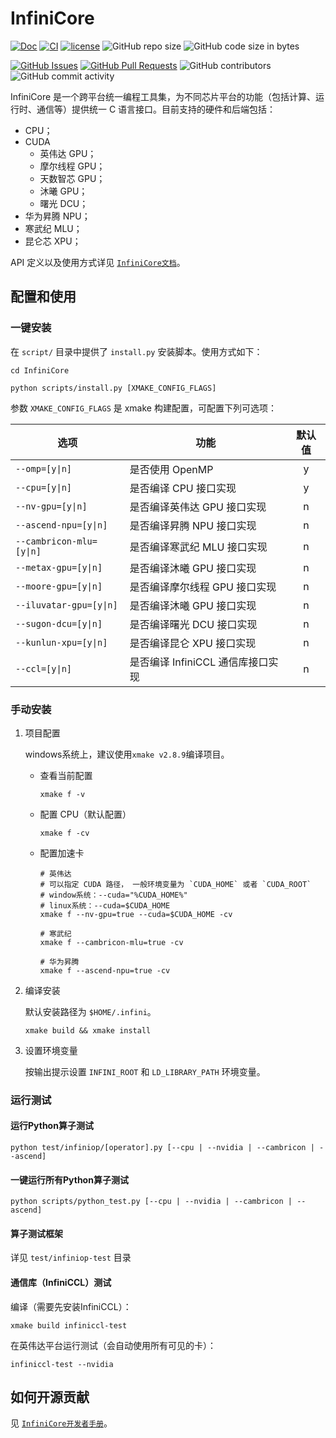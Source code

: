 # InfiniCore

[![Doc](https://img.shields.io/badge/Document-ready-blue)](https://github.com/InfiniTensor/InfiniCore-Documentation)
[![CI](https://github.com/InfiniTensor/InfiniCore/actions/workflows/build.yml/badge.svg?branch=main)](https://github.com/InfiniTensor/InfiniCore/actions)
[![license](https://img.shields.io/github/license/InfiniTensor/InfiniCore)](https://mit-license.org/)
![GitHub repo size](https://img.shields.io/github/repo-size/InfiniTensor/InfiniCore)
![GitHub code size in bytes](https://img.shields.io/github/languages/code-size/InfiniTensor/InfiniCore)

[![GitHub Issues](https://img.shields.io/github/issues/InfiniTensor/InfiniCore)](https://github.com/InfiniTensor/InfiniCore/issues)
[![GitHub Pull Requests](https://img.shields.io/github/issues-pr/InfiniTensor/InfiniCore)](https://github.com/InfiniTensor/InfiniCore/pulls)
![GitHub contributors](https://img.shields.io/github/contributors/InfiniTensor/InfiniCore)
![GitHub commit activity](https://img.shields.io/github/commit-activity/m/InfiniTensor/InfiniCore)

InfiniCore 是一个跨平台统一编程工具集，为不同芯片平台的功能（包括计算、运行时、通信等）提供统一 C 语言接口。目前支持的硬件和后端包括：

- CPU；
- CUDA
  - 英伟达 GPU；
  - 摩尔线程 GPU；
  - 天数智芯 GPU；
  - 沐曦 GPU；
  - 曙光 DCU；
- 华为昇腾 NPU；
- 寒武纪 MLU；
- 昆仑芯 XPU；

API 定义以及使用方式详见 [`InfiniCore文档`](https://github.com/InfiniTensor/InfiniCore-Documentation)。

## 配置和使用

### 一键安装

在 `script/` 目录中提供了 `install.py` 安装脚本。使用方式如下：

```shell
cd InfiniCore

python scripts/install.py [XMAKE_CONFIG_FLAGS]
```

参数 `XMAKE_CONFIG_FLAGS` 是 xmake 构建配置，可配置下列可选项：

| 选项                     | 功能                              | 默认值
|--------------------------|-----------------------------------|:-:
| `--omp=[y\|n]`           | 是否使用 OpenMP                   | y
| `--cpu=[y\|n]`           | 是否编译 CPU 接口实现             | y
| `--nv-gpu=[y\|n]`        | 是否编译英伟达 GPU 接口实现       | n
| `--ascend-npu=[y\|n]`    | 是否编译昇腾 NPU 接口实现         | n
| `--cambricon-mlu=[y\|n]` | 是否编译寒武纪 MLU 接口实现       | n
| `--metax-gpu=[y\|n]`     | 是否编译沐曦 GPU 接口实现         | n
| `--moore-gpu=[y\|n]`     | 是否编译摩尔线程 GPU 接口实现     | n
| `--iluvatar-gpu=[y\|n]`  | 是否编译沐曦 GPU 接口实现         | n
| `--sugon-dcu=[y\|n]`     | 是否编译曙光 DCU 接口实现         | n
| `--kunlun-xpu=[y\|n]`    | 是否编译昆仑 XPU 接口实现         | n
| `--ccl=[y\|n]`           | 是否编译 InfiniCCL 通信库接口实现 | n

### 手动安装

1. 项目配置

   windows系统上，建议使用`xmake v2.8.9`编译项目。
   - 查看当前配置

     ```shell
     xmake f -v
     ```

   - 配置 CPU（默认配置）

     ```shell
     xmake f -cv
     ```

   - 配置加速卡

     ```shell
     # 英伟达
     # 可以指定 CUDA 路径， 一般环境变量为 `CUDA_HOME` 或者 `CUDA_ROOT`
     # window系统：--cuda="%CUDA_HOME%"
     # linux系统：--cuda=$CUDA_HOME
     xmake f --nv-gpu=true --cuda=$CUDA_HOME -cv

     # 寒武纪
     xmake f --cambricon-mlu=true -cv

     # 华为昇腾
     xmake f --ascend-npu=true -cv
     ```

2. 编译安装

   默认安装路径为 `$HOME/.infini`。

   ```shell
   xmake build && xmake install
   ```

3. 设置环境变量

   按输出提示设置 `INFINI_ROOT` 和 `LD_LIBRARY_PATH` 环境变量。

### 运行测试

#### 运行Python算子测试

```shell
python test/infiniop/[operator].py [--cpu | --nvidia | --cambricon | --ascend]
```

#### 一键运行所有Python算子测试

```shell
python scripts/python_test.py [--cpu | --nvidia | --cambricon | --ascend]
```

#### 算子测试框架

详见 `test/infiniop-test` 目录

#### 通信库（InfiniCCL）测试

编译（需要先安装InfiniCCL）：

```shell
xmake build infiniccl-test
```

在英伟达平台运行测试（会自动使用所有可见的卡）：

```shell
infiniccl-test --nvidia
```

## 如何开源贡献

见 [`InfiniCore开发者手册`](DEV.md)。

